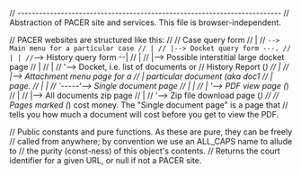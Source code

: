 // -------------------------------------------------------------------------
// Abstraction of PACER site and services. This file is browser-independent.

// PACER websites are structured like this:
//
// Case query form
// |
// `--> Main menu for a particular case // | // |--> Docket query form ---. // | | //`--> History query form --|
// |
// |--> Possible interstitial large docket page
// |
// |
// '--> Docket, i.e. list of documents or
// History Report (_)
// |
// |--> Attachment menu page for a
// | particular document (aka doc1
// | page.
// | |
// `-----'--> Single document page
// | |
// | '--> PDF view page (_)
// |
// |--> All documents zip page
// |
// '--> Zip file download page (_)
//
// Pages marked (_) cost money. The "Single document page" is a page that
// tells you how much a document will cost before you get to view the PDF.

// Public constants and pure functions. As these are pure, they can be freely
// called from anywhere; by convention we use an ALL_CAPS name to allude to
// the purity (const-ness) of this object's contents.
// Returns the court identifier for a given URL, or null if not a PACER site.
